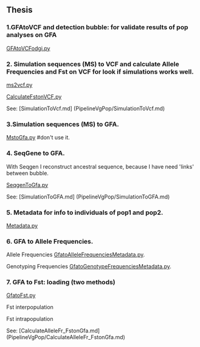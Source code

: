 ## Thesis

### 1.GFAtoVCF and detection bubble: for validate results of pop analyses on GFA 

[GFAtoVCFodgi.py](GFAtoVCFodgi.py)

### 2. Simulation sequences (MS) to VCF and calculate Allele Frequencies and Fst on VCF for look if simulations works well. 

[ms2vcf.py](ms2vcf.py)

[CalculateFstonVCF.py](CalculateFstonVCF.py)

See: [SimulationToVcf.md] (PipelineVgPop/SimulationToVcf.md)

### 3.Simulation sequences (MS) to GFA.
 
[MstoGfa.py](MstoGfa.py)  #don't use it.

### 4. SeqGene to GFA. 

With Seqgen I reconstruct ancestral sequence, because I have need 'links' between bubble.

[SeqgenToGfa.py](SeqgenToGfa.py)

See: [SimulationToGFA.md] (PipelineVgPop/SimulationToGFA.md)

### 5. Metadata for info to individuals of pop1 and pop2.

 [Metadata.py](Metadata.py)

### 6. GFA to Allele Frequencies.

Allele Frequencies [GfatoAlleleFrequenciesMetadata.py](GfatoAlleleFrequenciesMetadata.py).

Genotyping Frequencies [GfatoGenotypeFrequenciesMetadata.py](GfatoGenotypeFrequenciesMetadata.py).

### 7. GFA to Fst: loading (two methods)

[GfatoFst.py](GfatoFst.py)

Fst interpopulation

Fst intrapopulation

See: [CalculateAlleleFr_FstonGfa.md] (PipelineVgPop/CalculateAlleleFr_FstonGfa.md)


